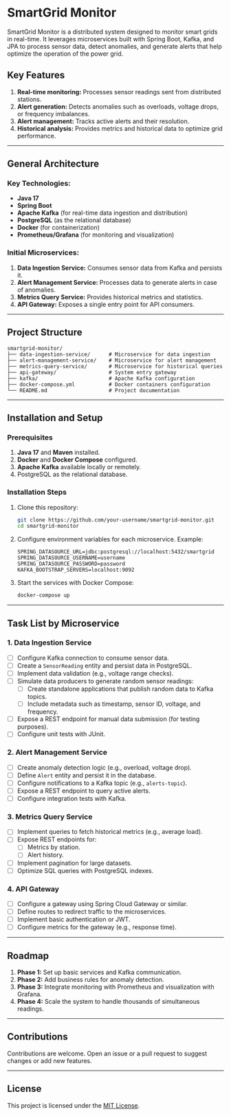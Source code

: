 # SmartGrid Monitor

SmartGrid Monitor is a distributed system designed to monitor smart grids in real-time. It leverages microservices built with Spring Boot, Kafka, and JPA to process sensor data, detect anomalies, and generate alerts that help optimize the operation of the power grid.

## Key Features

1. **Real-time monitoring:** Processes sensor readings sent from distributed stations.
2. **Alert generation:** Detects anomalies such as overloads, voltage drops, or frequency imbalances.
3. **Alert management:** Tracks active alerts and their resolution.
4. **Historical analysis:** Provides metrics and historical data to optimize grid performance.

---

## General Architecture


### Key Technologies:
- **Java 17**
- **Spring Boot**
- **Apache Kafka** (for real-time data ingestion and distribution)
- **PostgreSQL** (as the relational database)
- **Docker** (for containerization)
- **Prometheus/Grafana** (for monitoring and visualization)

### Initial Microservices:
1. **Data Ingestion Service:** Consumes sensor data from Kafka and persists it.
2. **Alert Management Service:** Processes data to generate alerts in case of anomalies.
3. **Metrics Query Service:** Provides historical metrics and statistics.
4. **API Gateway:** Exposes a single entry point for API consumers.

---

## Project Structure

```plaintext
smartgrid-monitor/
├── data-ingestion-service/      # Microservice for data ingestion
├── alert-management-service/    # Microservice for alert management
├── metrics-query-service/       # Microservice for historical queries
├── api-gateway/                 # System entry gateway
├── kafka/                       # Apache Kafka configuration
├── docker-compose.yml           # Docker containers configuration
└── README.md                    # Project documentation
```

---

## Installation and Setup

### Prerequisites
1. **Java 17** and **Maven** installed.
2. **Docker** and **Docker Compose** configured.
3. **Apache Kafka** available locally or remotely.
4. PostgreSQL as the relational database.

### Installation Steps
1. Clone this repository:
   ```bash
   git clone https://github.com/your-username/smartgrid-monitor.git
   cd smartgrid-monitor
   ```
2. Configure environment variables for each microservice. Example:
   ```plaintext
   SPRING_DATASOURCE_URL=jdbc:postgresql://localhost:5432/smartgrid
   SPRING_DATASOURCE_USERNAME=username
   SPRING_DATASOURCE_PASSWORD=password
   KAFKA_BOOTSTRAP_SERVERS=localhost:9092
   ```
3. Start the services with Docker Compose:
   ```bash
   docker-compose up
   ```

---

## Task List by Microservice

### **1. Data Ingestion Service**
- [ ] Configure Kafka connection to consume sensor data.
- [ ] Create a `SensorReading` entity and persist data in PostgreSQL.
- [ ] Implement data validation (e.g., voltage range checks).
- [ ] Simulate data producers to generate random sensor readings:
  - [ ] Create standalone applications that publish random data to Kafka topics.
  - [ ] Include metadata such as timestamp, sensor ID, voltage, and frequency.
- [ ] Expose a REST endpoint for manual data submission (for testing purposes).
- [ ] Configure unit tests with JUnit.

### **2. Alert Management Service**
- [ ] Create anomaly detection logic (e.g., overload, voltage drop).
- [ ] Define `Alert` entity and persist it in the database.
- [ ] Configure notifications to a Kafka topic (e.g., `alerts-topic`).
- [ ] Expose a REST endpoint to query active alerts.
- [ ] Configure integration tests with Kafka.

### **3. Metrics Query Service**
- [ ] Implement queries to fetch historical metrics (e.g., average load).
- [ ] Expose REST endpoints for:
  - [ ] Metrics by station.
  - [ ] Alert history.
- [ ] Implement pagination for large datasets.
- [ ] Optimize SQL queries with PostgreSQL indexes.

### **4. API Gateway**
- [ ] Configure a gateway using Spring Cloud Gateway or similar.
- [ ] Define routes to redirect traffic to the microservices.
- [ ] Implement basic authentication or JWT.
- [ ] Configure metrics for the gateway (e.g., response time).

---

## Roadmap
1. **Phase 1:** Set up basic services and Kafka communication.
2. **Phase 2:** Add business rules for anomaly detection.
3. **Phase 3:** Integrate monitoring with Prometheus and visualization with Grafana.
4. **Phase 4:** Scale the system to handle thousands of simultaneous readings.

---

## Contributions
Contributions are welcome. Open an issue or a pull request to suggest changes or add new features.

---

## License
This project is licensed under the [MIT License](LICENSE).
